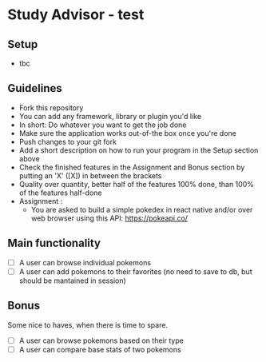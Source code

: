 # Study Advisor - test
## Setup
  - tbc
## Guidelines
  - Fork this repository
  - You can add any framework, library or plugin you'd like
  - In short: Do whatever you want to get the job done
  - Make sure the application works out-of-the box once you're done
  - Push changes to your git fork
  - Add a short description on how to run your program in the Setup section above
  - Check the finished features in the Assignment and Bonus section by putting an 'X' ([X]) in between the brackets
  - Quality over quantity, better half of the features 100% done, than 100% of the features half-done
  - Assignment :
    - You are asked to build a simple pokedex in react native and/or over web browser using this API: https://pokeapi.co/


## Main functionality

   - [ ] A user can browse individual pokemons
   - [ ] A user can add pokemons to their favorites (no need to save to db, but should be mantained in session) 
  
## Bonus
  Some nice to haves, when there is time to spare.

   - [ ] A user can browse pokemons based on their type
   - [ ] A user can compare base stats of two pokemons
